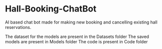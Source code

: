 # Hall-Booking-ChatBot
AI based chat bot made for making new booking and cancelling existing hall reservations.


The dataset for the models are present in the Datasets folder
The saved models are present in Models folder
The code is present in Code folder
